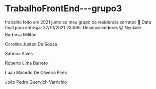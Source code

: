 # TrabalhoFrontEnd---grupo3
trabalho feito em 2021 junto ao meu grupo da residencia serratec
📅 Data final para entrega: 27/10/2021 23:59h.
Desenvolvedores 💻
Nyckole Barbosa Militão

Carolina Justen De Souza

Sabrina Alves

Roberto Lima Barreto

Luan Macedo De Oliveira Pires

João Pedro Guervich Varrichio
